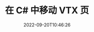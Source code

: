 ---
############################# Static ############################
layout: "auto-gen-merger"
date: 2022-09-20T10:46:26
draft: false
otherformats: mhtml odp ods odt one otp ott pdf pps ppsx ppt pptx rtf tex vdx vsdm

############################# Head ############################
head_title: "在 C# 中移动 VTX 页"
head_description: "使用文档合并 API 将 C# 中的 VTX 文档中的页面移动到任何位置。"

############################# Header ############################
title: "在 C# 中移动 VTX 页"
description: "使用几行 .NET 代码移动 VTX 页。"
bg_image: "https://cms.admin.containerize.com/templates/aspose/App_Themes/V3/images/bg/header1.png"
bg_overlay: false
button:
    enable: true
    icon: "fas fa-arrow-down"
    label: "下载免费试用版"
    link: "https://downloads.groupdocs.com/merger/net"

############################# SubMenu ############################
submenu:
    enable: true

    left:
        img_alt: "GroupDocs.Merger for .NET"
        image: "https://cms.admin.containerize.com/templates/groupdocs/images/product-logos/90x90-noborder/groupdocs-merger-net.png"
        product: "GroupDocs.Merger"
        platform: ".NET"

    middle:
        button:

            # button loop
            - link: "https://apireference.groupdocs.com/merger/net"
              text: "API 参考"

            # button loop
            - link: "https://github.com/groupdocs-merger"
              text: "代码示例"

            # button loop
            - link: "https://products.groupdocs.app/merger/family"
              text: "现场演示"

            # button loop
            - link: "https://purchase.groupdocs.com/pricing/merger/net"
              text: "价钱"

    right:
        link_download: "https://downloads.groupdocs.com/merger"
        link_learn: "https://docs.groupdocs.com/merger/net"
        link_buy: "https://purchase.groupdocs.com"

############################# About ############################
about:
    enable: true
    title: "关于 GroupDocs.Merger for .NET API"
    content: |
        [GroupDocs.Merger for .NET](/zh/merger/net/) 提供了一种简单的解决方案，可以在包括 PDF、Microsoft Office（Word、Excel、PowerPoint）在内的各种文档格式之间安全地合并和拆分、OneNote)、OpenDocument、HTML、图像和 .NET 应用程序中的许多其他内容。只需添加几行代码，即可执行多个文档操作，例如移动、删除、旋转、交换、提取或更改文档中页面的方向。文档合并 API 还支持将文档页面预览为图像，以分析页面上的文档结构、格式和内容。
        
        GroupDocs.Merger API 是需要文件页面移动功能的企业解决方案的正确选择。这些 API 在包括 .NET Framework, .NET Standard, .NET Core, Mono 在内的所有主要操作系统和平台上都得到了很好的支持。

############################# Steps ############################
steps:
    enable: true
    title_left: "移动 .NET 中的 VTX 个文件页"
    content_left: |
        [GroupDocs.Merger for .NET](/zh/merger/net/) 让 C# 开发人员通过执行几个简单的步骤即可轻松地在 VTX 文件中移动页面.
        
        * 初始化 **MoveOptions** 以指定当前和新的页码。
        * 创建 **Merger** 的新实例并将源文档路径作为构造函数参数传递。
        * 调用 **MovePage** 并传递 **MoveOptions** 对象。
        * 调用 **Save** 并指定文件路径以保存生成的文档。

    title_right: "系统要求"
    content_right: |
        所有主要平台和操作系统都支持 GroupDocs.Merger for .NET API。在执行以下代码之前，请确保您的系统上安装了以下先决条件。

        * 操作系统：Microsoft Windows、Linux、MacOS
        * 开发环境：Visual Studio, Xamarin, MonoDevelop
        * 构架: .NET Framework, .NET Standard, .NET Core, Mono
        * 从 [NuGet](https://www.nuget.org/packages/groupdocs.merger) 下载最新版本的 GroupDocs.Merger for .NET
         
    code: |
     {{% merger/additional-styles %}}
     {{< merger/code-merger title="如何使用 C# 示例代码移动 VTX 文件页面">}}

        ```csharp    
        // 使用 GroupDocs.Merger API 移动 VTX 文件页面
        int pageNumber = 6;
        int newPageNumber = 1;

        // 初始化 MoveOptions 类以指定当前页码和新页码
        MoveOptions moveOptions = new MoveOptions(pageNumber, newPageNumber);

        // 使用输入 VTX 文档实例化合并
        using (Merger merger = new Merger("input.vtx"))
          {
            // 调用 MovePage 方法并将 MoveOptions 对象传递给它
            merger.MovePage(moveOptions);
    
            // 调用 Save 方法并传递所需的文件路径以保存输出文档
            merger.Save("output.vtx");
          }
        ```
     {{< /merger/code-merger >}}

############################# Demos ############################
demos:
    enable: true
    title: "现场演示 - 在线移动 VTX 页面"
    content: |
       访问 [GroupDocs.Merger Live Demos](https://products.groupdocs.app/splitter/move-pages/vtx) 网站，立即移动 VTX 文件页面。
       现场演示具有以下好处。
        
############################# About Formats ############################
about_formats:
    enable: true

############################# More Formats ############################
more_formats:
    enable: true
    title: "移动其他文档格式的页面"
    content: |
        .NET 记录文件格式和图像的合并和拆分 API。移动一些流行的文件格式，如下所述。

############################# Back to top ###############################
back_to_top:
    enable: true
---
